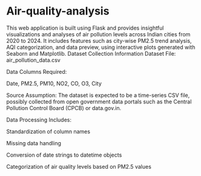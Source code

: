 # Air-quality-analysis
This web application is built using Flask and provides insightful visualizations and analyses of air pollution levels across Indian cities from 2020 to 2024. It includes features such as city-wise PM2.5 trend analysis, AQI categorization, and data preview, using interactive plots generated with Seaborn and Matplotlib.
 Dataset Collection Information
Dataset File: air_pollution_data.csv

Data Columns Required:

Date, PM2.5, PM10, NO2, CO, O3, City

Source Assumption: The dataset is expected to be a time-series CSV file, possibly collected from open government data portals such as the Central Pollution Control Board (CPCB) or data.gov.in.

Data Processing Includes:

Standardization of column names

Missing data handling

Conversion of date strings to datetime objects

Categorization of air quality levels based on PM2.5 values
